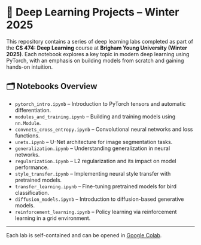 # 🧠 Deep Learning Projects – Winter 2025

This repository contains a series of deep learning labs completed as part of the **CS 474: Deep Learning** course at **Brigham Young University (Winter 2025)**. Each notebook explores a key topic in modern deep learning using PyTorch, with an emphasis on building models from scratch and gaining hands-on intuition.

## 🗂️ Notebooks Overview

- `pytorch_intro.ipynb` – Introduction to PyTorch tensors and automatic differentiation.
- `modules_and_training.ipynb` – Building and training models using `nn.Module`.
- `convnets_cross_entropy.ipynb` – Convolutional neural networks and loss functions.
- `unets.ipynb` – U-Net architecture for image segmentation tasks.
- `generalization.ipynb` – Understanding generalization in neural networks.
- `regularization.ipynb` – L2 regularization and its impact on model performance.
- `style_transfer.ipynb` – Implementing neural style transfer with pretrained models.
- `transfer_learning.ipynb` – Fine-tuning pretrained models for bird classification.
- `diffusion_models.ipynb` – Introduction to diffusion-based generative models.
- `reinforcement_learning.ipynb` – Policy learning via reinforcement learning in a grid environment.

---

Each lab is self-contained and can be opened in [Google Colab](https://colab.research.google.com/).

